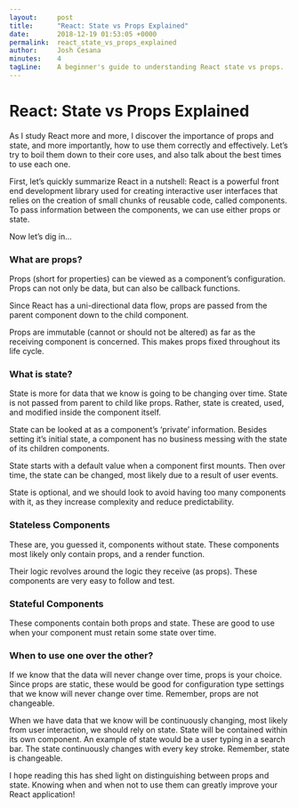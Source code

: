 ```yaml
---
layout:     post
title:      "React: State vs Props Explained"
date:       2018-12-19 01:53:05 +0000
permalink:  react_state_vs_props_explained
author:     Josh Cesana
minutes:    4
tagLine:    A beginner's guide to understanding React state vs props.
---
```


# React: State vs Props Explained

As I study React more and more, I discover the importance of props and state, and more importantly, how to use them correctly and effectively. Let’s try to boil them down to their core uses, and also talk about the best times to use each one.

First, let’s quickly summarize React in a nutshell: React is a powerful front end development library used for creating interactive user interfaces that relies on the creation of small chunks of reusable code, called components. To pass information between the components, we can use either props or state.

Now let’s dig in...

### What are props?

Props (short for properties) can be viewed as a component’s configuration. Props can not only be data, but can also be callback functions.

Since React has a uni-directional data flow, props are passed from the parent component down to the child component.

Props are immutable (cannot or should not be altered) as far as the receiving component is concerned. This makes props fixed throughout its life cycle.

### What is state?

State is more for data that we know is going to be changing over time. State is not passed from parent to child like props. Rather, state is created, used, and modified inside the component itself.

State can be looked at as a component’s ‘private’ information. Besides setting it’s initial state, a component has no business messing with the state of its children components.

State starts with a default value when a component first mounts. Then over time, the state can be changed, most likely due to a result of user events.

State is optional, and we should look to avoid having too many components with it, as they increase complexity and reduce predictability.

### Stateless Components

These are, you guessed it, components without state. These components most likely only contain props, and a render function.

Their logic revolves around the logic they receive (as props). These components are very easy to follow and test.

### Stateful Components

These components contain both props and state. These are good to use when your component must retain some state over time.

### When to use one over the other?

If we know that the data will never change over time, props is your choice. Since props are static, these would be good for configuration type settings that we know will never change over time. Remember, props are not changeable.

When we have data that we know will be continuously changing, most likely from user interaction, we should rely on state. State will be contained within its own component. An example of state would be a user typing in a search bar. The state continuously changes with every key stroke. Remember, state is changeable.

I hope reading this has shed light on distinguishing between props and state. Knowing when and when not to use them can greatly improve your React application!
